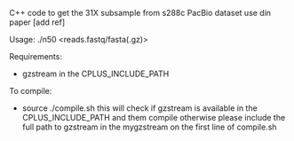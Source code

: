 
C++ code to get the 31X subsample from s288c PacBio dataset use din paper [add ref] 

Usage: ./n50 \<reads.fastq/fasta(.gz)\>


Requirements:
- gzstream in the CPLUS_INCLUDE_PATH
  
To compile:
- source ./compile.sh 
  this will check if gzstream is available in the CPLUS_INCLUDE_PATH and them compile
  otherwise please include the full path to gzstream in the mygzstream on the first line of compile.sh
